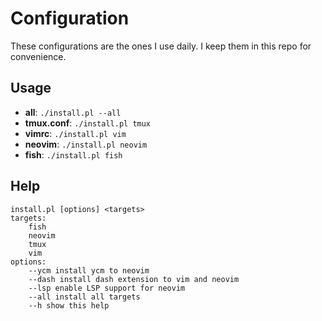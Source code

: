 # Configuration

These configurations are the ones I use daily. I keep them in this repo for
convenience.

## Usage

- **all**: `./install.pl --all`
- **tmux.conf**: `./install.pl tmux`
- **vimrc**: `./install.pl vim`
- **neovim**: `./install.pl neovim`
- **fish**: `./install.pl fish`

## Help

```
install.pl [options] <targets>
targets:
    fish
    neovim
    tmux
    vim
options:
    --ycm install ycm to neovim
    --dash install dash extension to vim and neovim
    --lsp enable LSP support for neovim
    --all install all targets
    --h show this help
```
